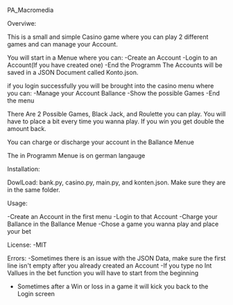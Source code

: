 PA_Macromedia

Overviwe:

 This is a small and simple Casino game where you can play 2 different games and can manage your Account.

 You will start in a Menue where you can:
 -Create an Account
 -Login to an Account(If you have created one)
 -End the Programm
 The Accounts will be saved in a JSON Document called Konto.json.

if you login successfully you will be brought into the casino menu where you can:
-Manage your Account Ballance
-Show the possible Games
-End the menu

There Are 2 Possible Games, Black Jack, and Roulette you can play.
You will have to place a bit every time you wanna play.
If you win you get double the amount back.

You can charge or discharge your account in the Ballance Menue 

The in Programm Menue is on german langauge 

Installation:

DowlLoad:
bank.py, casino.py, main.py, and konten.json.
Make sure they are in the same folder.

Usage:

-Create an Account in the first menu
-Login to that Account 
-Charge your Ballance in the Ballance Menue
-Chose a game you wanna play and place your bet

License:
-MIT

Errors:
-Sometimes there is an issue with the JSON Data, make sure the first line isn't empty after you already created  an Account 
-If you type no Int Vallues in the bet function you will have to start from the beginning 
- Sometimes after a Win or loss in a game it will kick you back to the Login screen

